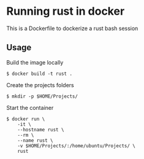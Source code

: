 # Running rust in docker

This is a Dockerfile to dockerize a rust bash session

## Usage

Build the image locally

    $ docker build -t rust .

Create the projects folders

    $ mkdir -p $HOME/Projects/

Start the container

    $ docker run \
        -it \
        --hostname rust \
        --rm \
        --name rust \
        -v $HOME/Projects/:/home/ubuntu/Projects/ \
        rust

